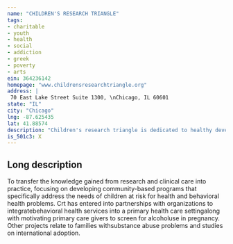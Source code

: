 ```yaml
---
name: "CHILDREN'S RESEARCH TRIANGLE"
tags:
- charitable
- youth
- health
- social
- addiction
- greek
- poverty
- arts
ein: 364236142
homepage: "www.childrensresearchtriangle.org"
address: |
 70 East Lake Street Suite 1300, \nChicago, IL 60601
state: "IL"
city: "Chicago"
lng: -87.625435
lat: 41.88574
description: "Children's research triangle is dedicated to healthy development of children and their family. We help children who have a variety of challenges including attention-deficit hyperactivity disorder, developmental delays, school difficulties, behavioral and emotional concerns, fetal alcohol spectrum disorder, prenatal drug exposure, and a history of childhood stress trauma. "
is_501c3: X
---
```


## Long description

To transfer the knowledge gained from research and clinical care into practice, focusing on developing community-based programs that specifically address the needs of children at risk for health and behavioral health problems. Crt has entered into partnerships with organizations to integratebehavioral health services into a primary health care settingalong with motivating primary care givers to screen for alcoholuse in pregnancy. Other projects relate to families withsubstance abuse problems and studies on international adoption. 
